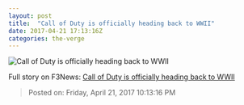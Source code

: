 ```yaml
---
layout: post
title:  "Call of Duty is officially heading back to WWII"
date: 2017-04-21 17:13:16Z
categories: the-verge
---
```


![Call of Duty is officially heading back to WWII](https://cdn0.vox-cdn.com/thumbor/tIjxwnQT8pPWf4jK0o3gXUxYgrU=/0x44:812x501/1600x900/cdn0.vox-cdn.com/uploads/chorus_image/image/54383419/Screenshot_2017_04_21__1_10_PM.0.png)




Full story on F3News: [Call of Duty is officially heading back to WWII](http://www.f3nws.com/n/uugrxG)

> Posted on: Friday, April 21, 2017 10:13:16 PM
